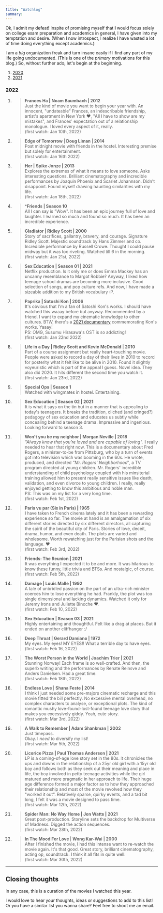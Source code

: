 ```yaml
---
title: "Watchlog"
summary: 
---
```


Ok, I admit my defeat! Inspite of promising myself that I would focus solely on college exam preparation and academics in general, I have given into my temptation and desire. (When I now introspect, I realize I have wasted a lot of time doing everything except academics.)   

I am a _big_ organization freak and turn insane easily if I find any part of my life going undocumented. (This is one of the _primary_ motivations for this blog.) So, without further ado, let's begin at the beginning.   

1. [2020][11]  
2. [2021][12]

### 2022   

1. > **Frances Ha | Noam Baumbach | 2012**  
Just the kind of movie you want to begin your year with. An innocent, "undateable" Frances, an indescribable friendship, artist's apartment in New York :heart:, "All I have to show are my mistakes", and Frances' expectation out of a relationship monologue. I loved every aspect of it, really.   
(first watch: Jan 10th, 2022)   

2. > **Edge of Tomorrow | Doug Liman | 2014**  
Post midnight movie with friends in the hostel. Interesting premise but solely for entertainment.  
(first watch: Jan 16th 2022)  

3. > **Her | Spike Jonze | 2013**   
Explores the extremes of what it means to love someone. Asks interesting questions. Brilliant cinematography and incredible performances by Joaquin Phoenix and Scarlet Johannson. Didn't disappoint. Found myself drawing haunting similarities with my life.   
(first watch: Jan 18th, 2022)    

4. > ***Friends | Season 10**   
All I can say is "Wow". It has been an epic journey full of love and laughter. I learned so much and found so much. It has been an incredible experience.   

5. > **Gladiator | Ridley Scott | 2000**   
Story of sacrifices, gallantry, bravery, and courage. Signature Ridley Scott. Majestic soundtrack by Hans Zimmer and co. Incredible performance by Russell Crowe. Thought I could pause midway but it was too riveting. Watched till 6 in the morning.  
(first watch: Jan 21st, 2022)     

6. > **Sex Education | Season 01 | 2021**   
Netflix production. Is it only me or does Emma Mackey has an uncanny resemblance to Margot Robbie? Anyway, I liked how teenage school dramas are becoming more inclusive. Good selection of songs, and pop culture refs. And now, I have made a sizeable addition to my British vocabulary :P.   

7. > **Paprika | Satoshi Kon | 2006**   
It's obvious that I'm a fan of Satoshi Kon's works. I should have watched this waaay before but anyway. Recommended by a friend. I want to expand my cinematic knowledge to other cultures. BTW, there's a [2021 documentary][13] commemorating Kon's works. Yaaay!   
PS: OMG, Susumu Hirasawa's OST is so addicting!   
(first watch: Jan 22nd 2022)    

8. > **Life in a Day | Ridley Scott and Kevin McDonald | 2010**  
Part of a course assignment but really heart-touching movie. People were asked to record a day of their lives in 2010 to record for posterity what it felt like to be alive in 2010. Found it slightly voyeuristic which is part of the appeal I guess. Novel idea. They also did 2020. It hits different the second time you watch it.   
(first watch: Jan 23rd, 2022)  

9. > **Special Ops | Season 1**   
Watched with wingmates in hostel. Entertaining.   

10. > **Sex Education | Season 02 | 2021**   
It is what it says on the tin but in a manner that is appealing to today's teenagers. It breaks the tradition, cliched (and cringed?) pedagogy of sex education and educates us subtly while concealing behind a teenage drama. Impressive and ingenious. Looking forward to season 3.   

11. > **Won't you be my neighbor | Morgan Neville | 2018**   
_"Always know that you're loved and are capable of loving"_. I really needed to hear that right now. This is a documentary about Fred Rogers, a minister-to-be from Pittsburg, who by a turn of events got into television which was booming in the 60s. He wrote, produced, and directed _"Mr. Rogers' Neighborhood_", a TV program directed at young children. Mr. Rogers' incredible understanding of child psychology coupled with his minsiterial training allowed him to present really sensitive issues like death, validation, and even divorce to young children. I really, really enjoyed getting to know this ambitious and noble man.    
PS: This was on my list for a very long time.     
(first watch: Feb 1st, 2022)   

12. > **Paris vu par (Six in Paris) | 1965**   
I have taken to French cinema lately and it has been a rewarding experience so far. The movie at hand is an amalgamation of six different stories directed by six different directors, all capturing the spirit of the beautiful city of Paris. Stories of love, deceit, drama, humor, and even death. The plots are varied and wholesome. Worth rewatching just for the Parisian shots and the language. :heart:    
(first watch: Feb 3rd, 2022)    

13. > **Friends: The Reunion | 2021**  
It was everything I expected it to be and more. It was hilarious to know these funny, little trivia and BTSs. And nostalgic, of course.    
(first watch: Feb 5th, 2022)    

14. > **Damage | Louis Malle | 1992**   
A tale of unbridled passion on the part of an ultra-rich minister coerces him to lose everything he had. Frankly, the plot was too single dimensional and lacking dynamics. Watched it only for Jeremy Irons and Juliette Binoche :heart:.   
(first watch: Feb 10, 2022)   
 
15. > **Sex Education | Season 03 | 2021**   
Highly entertaining and thoughtful. Felt like a drag at places. But it ended on another cliffhanger :/   

16. > **Deep Throat | Gerard Damiano | 1972**   
My eyes. My eyes! MY EYES!! What a terrible day to have eyes.     
(first watch: Feb 16, 2022)

17. > **The Worst Person in the World | Joachim Trier | 2021**   
Stunning Norway! Each frame is so well-crafted. And then, the superb writing and the performances by Renate Reinsve and Anders Danielsen. Had a great time.   
(first watch: Feb 18th, 2022)    

18. > **Endless Love | Shana Feste | 2014**   
I think I just needed some pre-majors cinematic recharge and this movie fitted the bill perfectly. No excessive mental overhead, no complex characters to analyse, or exceptional plots. The kind of romantic mushy love-found-lost-found teenage love story that makes you excessively giddy. Yeah, cute story.        
(first watch: Mar 3rd, 2022)    

19. > **A Walk to Remember | Adam Shankman | 2002**   
Just timepass.   
Okay. I _need_ to diversify my list!   
(first watch: Mar 5th, 2022)     

20. > **Licorice Pizza | Paul Thomas Anderson | 2021**    
LP is a coming-of-age love story set in the 80s. It chronicles the ups and downs in the relationship of a 25yr old girl with a 15yr old boy and follows both as they seek out their meaning and place in life, the boy involved in petty teenage activities while the girl matured and more pragmatic in her approach to life. Their huge age difference formed a major factor as to how they approached their relationship and most of the movie revolved how they "worked it out". Relatively sparse, quirky events, and a tad bit long, I felt it was a movie designed to pass time.   
(first watch: Mar 12th, 2022)   

21. > **Spider Man: No Way Home | Jon Watts | 2021**  
Great post-production. Storyline sets the backdrop for Multiverse of Madness. Digged the action sequences.  
(first watch: Mar 28th, 2022)   

22. > **In The Mood For Love | Wong Kar-Wai | 2000**   
After I finished the movie, I had this intense want to re-watch the movie again. It's that good. Great story, brilliant cinematography, acting op, soundtrack. I think it all fits in quite well.   
(first watch: Mar 30th, 2022)

<hr />  



## Closing thoughts   

In any case, this is a curation of the movies I watched this year.     

I would love to hear your thoughts, ideas or suggestions to add to this list! Or you have a similar list you wanna share? Feel free to shoot me an email.     

[0]: /requiem-for-a-dream-2000
[1]: /black-swan-2010
[2]: /marriage-story
[3]: /12-monkeys
[4]: /before-sunrise
[5]: /before-sunset
[6]: /the-breakfast-club
[7]: /before-midnight
[8]: /all-the-bright-places
[9]: /pretty-in-pink
[10]: /movie-dazed-and-confused-1993
[11]: /wl/2020/
[12]: /wl/2021/
[13]: https://en.wikipedia.org/wiki/Satoshi_Kon:_The_Illusionist